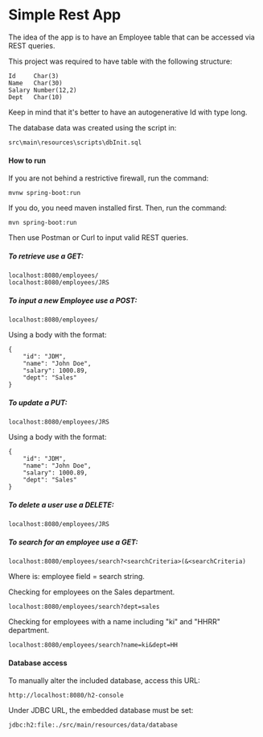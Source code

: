 # Simple Rest App

The idea of the app is to have an Employee table that can be accessed via REST queries.

This project was required to have table with the following structure:

	Id     Char(3)
	Name   Char(30)
	Salary Number(12,2)
	Dept   Char(10)

Keep in mind that it's better to have an autogenerative Id with type long.

The database data was created using the script in:
	
	src\main\resources\scripts\dbInit.sql


#### How to run

If you are not behind a restrictive firewall, run the command:

```
mvnw spring-boot:run
```

If you do, you need maven installed first. Then, run the command:

```
mvn spring-boot:run
```

Then use Postman or Curl to input valid REST queries.


##### To retrieve use a GET:

```
localhost:8080/employees/
localhost:8080/employees/JRS
```

##### To input a new Employee use a POST:

```
localhost:8080/employees/

```
Using a body with the format:

```
{
    "id": "JDM",
    "name": "John Doe",
    "salary": 1000.89,
    "dept": "Sales"
}
```

##### To update a PUT:

```
localhost:8080/employees/JRS

```

Using a body with the format:

```
{
    "id": "JDM",
    "name": "John Doe",
    "salary": 1000.89,
    "dept": "Sales"
}
```

##### To delete a user use a DELETE:

```
localhost:8080/employees/JRS
```

##### To search for an employee use a GET:

```
localhost:8080/employees/search?<searchCriteria>(&<searchCriteria)
```
Where <searchCriteria> is: employee field = search string.

Checking for employees on the Sales department. 

```
localhost:8080/employees/search?dept=sales
```

Checking for employees with a name including "ki" and "HHRR" department. 

```
localhost:8080/employees/search?name=ki&dept=HH
```


#### Database access

To manually alter the included database, access this URL:

```
http://localhost:8080/h2-console
```

Under JDBC URL, the embedded database must be set:

```
jdbc:h2:file:./src/main/resources/data/database
```
